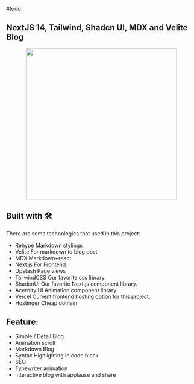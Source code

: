 #todo 
## NextJS 14, Tailwind, Shadcn UI, MDX and Velite Blog

<p align="center">
 <img src="https://i.imgur.com/VgnktQH.png" width="400">
</p>

## Built with 🛠
There are some technologies that used in this project:
- Rehype
Markdown stylings 
- Velite
For markdown to blog post
- MDX
Markdown+react
- Next.js
For Frontend.
- Upstash
Page views
- TailwindCSS
Our favorite css library.
- ShadcnUI
Our favorite Next.js component library.
- Acernity UI
Animation component library
- Vercel
Current frontend hosting option for this project.
- Hostinger
Cheap domain

## Feature:
- Simple / Detail Blog
- Animation scroll
- Markdown Blog
- Syntax Highlighting in code block
- SEO
- Typewriter animation
- Interactive blog with applause and share